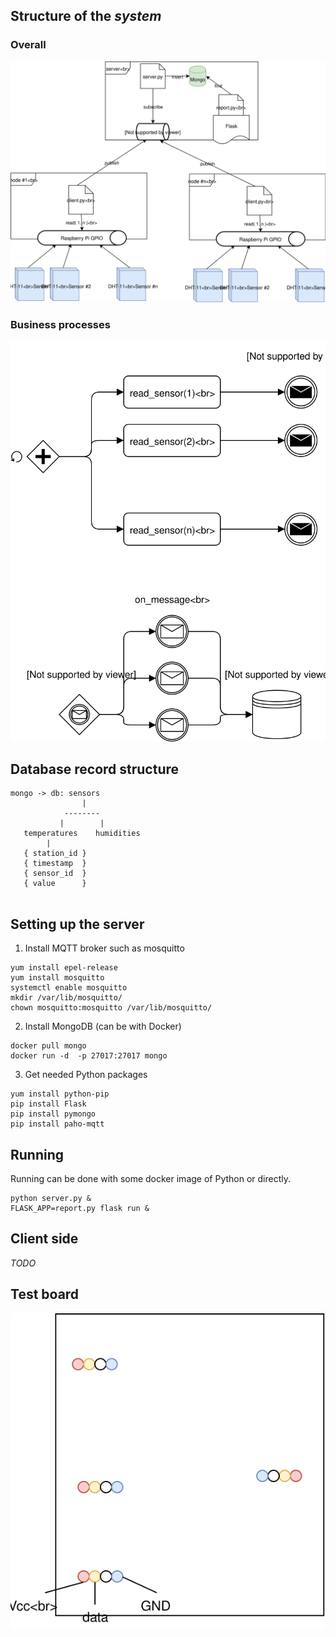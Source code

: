 ## Structure of the *system*

### Overall

![Image of the structure](https://github.com/pfoof/ABP_TempHum/raw/master/abp_szklarnia.svg "System structure")

### Business processes

![Business processes](https://github.com/pfoof/ABP_TempHum/raw/master/mqtt_recv_message.svg "Business processes")


## Database record structure
```
mongo -> db: sensors
                |
            --------
           |        |
   temperatures    humidities
        |
   { station_id }
   { timestamp  }
   { sensor_id  }
   { value      }
     
```

## Setting up the server
1. Install MQTT broker such as mosquitto
```
yum install epel-release
yum install mosquitto
systemctl enable mosquitto
mkdir /var/lib/mosquitto/
chown mosquitto:mosquitto /var/lib/mosquitto/
```
2. Install MongoDB (can be with Docker)
```
docker pull mongo
docker run -d  -p 27017:27017 mongo
```
3. Get needed Python packages
```
yum install python-pip
pip install Flask
pip install pymongo
pip install paho-mqtt
```
## Running
Running can be done with some docker image of Python or directly.
```
python server.py &
FLASK_APP=report.py flask run &
```

## Client side

*TODO*

## Test board

![Test board pinout](./testboard.svg "Test board pinout")